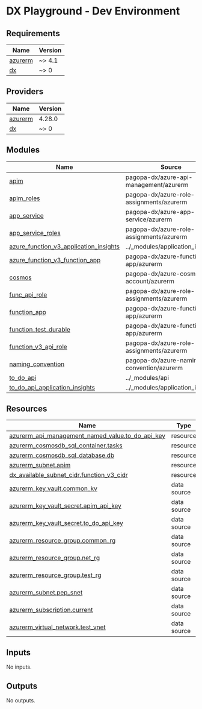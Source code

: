 # DX Playground - Dev Environment

<!-- BEGIN_TF_DOCS -->
## Requirements

| Name | Version |
|------|---------|
| <a name="requirement_azurerm"></a> [azurerm](#requirement\_azurerm) | ~> 4.1 |
| <a name="requirement_dx"></a> [dx](#requirement\_dx) | ~> 0 |

## Providers

| Name | Version |
|------|---------|
| <a name="provider_azurerm"></a> [azurerm](#provider\_azurerm) | 4.28.0 |
| <a name="provider_dx"></a> [dx](#provider\_dx) | ~> 0 |

## Modules

| Name | Source | Version |
|------|--------|---------|
| <a name="module_apim"></a> [apim](#module\_apim) | pagopa-dx/azure-api-management/azurerm | ~> 1 |
| <a name="module_apim_roles"></a> [apim\_roles](#module\_apim\_roles) | pagopa-dx/azure-role-assignments/azurerm | ~> 1 |
| <a name="module_app_service"></a> [app\_service](#module\_app\_service) | pagopa-dx/azure-app-service/azurerm | ~> 0 |
| <a name="module_app_service_roles"></a> [app\_service\_roles](#module\_app\_service\_roles) | pagopa-dx/azure-role-assignments/azurerm | ~> 1 |
| <a name="module_azure_function_v3_application_insights"></a> [azure\_function\_v3\_application\_insights](#module\_azure\_function\_v3\_application\_insights) | ../_modules/application_insights | n/a |
| <a name="module_azure_function_v3_function_app"></a> [azure\_function\_v3\_function\_app](#module\_azure\_function\_v3\_function\_app) | pagopa-dx/azure-function-app/azurerm | ~> 0 |
| <a name="module_cosmos"></a> [cosmos](#module\_cosmos) | pagopa-dx/azure-cosmos-account/azurerm | ~> 0 |
| <a name="module_func_api_role"></a> [func\_api\_role](#module\_func\_api\_role) | pagopa-dx/azure-role-assignments/azurerm | ~> 1 |
| <a name="module_function_app"></a> [function\_app](#module\_function\_app) | pagopa-dx/azure-function-app/azurerm | ~> 0 |
| <a name="module_function_test_durable"></a> [function\_test\_durable](#module\_function\_test\_durable) | pagopa-dx/azure-function-app/azurerm | ~> 0.2 |
| <a name="module_function_v3_api_role"></a> [function\_v3\_api\_role](#module\_function\_v3\_api\_role) | pagopa-dx/azure-role-assignments/azurerm | ~> 1 |
| <a name="module_naming_convention"></a> [naming\_convention](#module\_naming\_convention) | pagopa-dx/azure-naming-convention/azurerm | ~> 0.0 |
| <a name="module_to_do_api"></a> [to\_do\_api](#module\_to\_do\_api) | ../_modules/api | n/a |
| <a name="module_to_do_api_application_insights"></a> [to\_do\_api\_application\_insights](#module\_to\_do\_api\_application\_insights) | ../_modules/application_insights | n/a |

## Resources

| Name | Type |
|------|------|
| [azurerm_api_management_named_value.to_do_api_key](https://registry.terraform.io/providers/hashicorp/azurerm/latest/docs/resources/api_management_named_value) | resource |
| [azurerm_cosmosdb_sql_container.tasks](https://registry.terraform.io/providers/hashicorp/azurerm/latest/docs/resources/cosmosdb_sql_container) | resource |
| [azurerm_cosmosdb_sql_database.db](https://registry.terraform.io/providers/hashicorp/azurerm/latest/docs/resources/cosmosdb_sql_database) | resource |
| [azurerm_subnet.apim](https://registry.terraform.io/providers/hashicorp/azurerm/latest/docs/resources/subnet) | resource |
| [dx_available_subnet_cidr.function_v3_cidr](https://registry.terraform.io/providers/pagopa-dx/azure/latest/docs/resources/available_subnet_cidr) | resource |
| [azurerm_key_vault.common_kv](https://registry.terraform.io/providers/hashicorp/azurerm/latest/docs/data-sources/key_vault) | data source |
| [azurerm_key_vault_secret.apim_api_key](https://registry.terraform.io/providers/hashicorp/azurerm/latest/docs/data-sources/key_vault_secret) | data source |
| [azurerm_key_vault_secret.to_do_api_key](https://registry.terraform.io/providers/hashicorp/azurerm/latest/docs/data-sources/key_vault_secret) | data source |
| [azurerm_resource_group.common_rg](https://registry.terraform.io/providers/hashicorp/azurerm/latest/docs/data-sources/resource_group) | data source |
| [azurerm_resource_group.net_rg](https://registry.terraform.io/providers/hashicorp/azurerm/latest/docs/data-sources/resource_group) | data source |
| [azurerm_resource_group.test_rg](https://registry.terraform.io/providers/hashicorp/azurerm/latest/docs/data-sources/resource_group) | data source |
| [azurerm_subnet.pep_snet](https://registry.terraform.io/providers/hashicorp/azurerm/latest/docs/data-sources/subnet) | data source |
| [azurerm_subscription.current](https://registry.terraform.io/providers/hashicorp/azurerm/latest/docs/data-sources/subscription) | data source |
| [azurerm_virtual_network.test_vnet](https://registry.terraform.io/providers/hashicorp/azurerm/latest/docs/data-sources/virtual_network) | data source |

## Inputs

No inputs.

## Outputs

No outputs.
<!-- END_TF_DOCS -->
